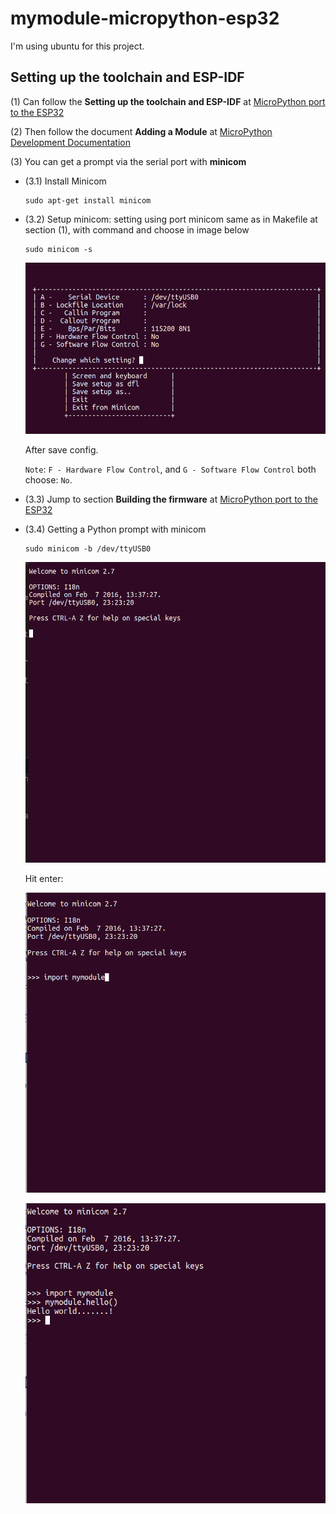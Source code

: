 # mymodule-micropython-esp32

I'm using ubuntu for this project.

## Setting up the toolchain and ESP-IDF

(1) Can follow the **Setting up the toolchain and ESP-IDF** at [MicroPython port to the ESP32](https://github.com/micropython/micropython/tree/master/ports/esp32)

(2) Then follow the document **Adding a Module** at [MicroPython Development Documentation](http://micropython-dev-docs.readthedocs.io/en/latest/adding-module.html#adding-your-own-source-file)

(3) You can get a prompt via the serial port with **minicom**

* (3.1) Install Minicom

	```
	sudo apt-get install minicom
	```

* (3.2) Setup minicom: setting using port minicom same as in Makefile at section (1), with command and choose in image below 

	```
	sudo minicom -s
	```

	![setup-minicom](assets/setup-minicom.png)

	After save config.

	`Note`: `F - Hardware Flow Control`, and `G - Software Flow Control` both choose: `No`.

* (3.3) Jump to section **Building the firmware** at [MicroPython port to the ESP32](https://github.com/micropython/micropython/tree/master/ports/esp32)

* (3.4) Getting a Python prompt with minicom

	```
	sudo minicom -b /dev/ttyUSB0
	```

	![first-into-minicom](assets/first-into-minicom.png)

	Hit enter:

	![enter-for-see](assets/enter-for-see.png)

	![hit-name-your-module](assets/hit-name-your-module.png)
